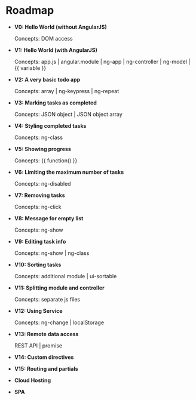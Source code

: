 ﻿Roadmap
========================

* **V0: Hello World (without AngularJS)** 
	
	Concepts: DOM access 

* **V1: Hello World (with AngularJS)** 
	
	Concepts: app.js | angular.module | ng-app | ng-controller | ng-model | {{ variable }}

* **V2: A very basic todo app** 
	
	Concepts: array | ng-keypress | ng-repeat

* **V3: Marking tasks as completed**  
	
	Concepts: JSON object | JSON object array

* **V4: Styling completed tasks**
	
	Concepts: ng-class

* **V5: Showing progress** 
	
	Concepts: {{ function() }}

* **V6: Limiting the maximum number of tasks** 
	
	Concepts: ng-disabled

* **V7: Removing tasks** 
	
	Concepts: ng-click

* **V8: Message for empty list** 
	
	Concepts: ng-show

* **V9: Editing task info** 
	
	Concepts: ng-show | ng-class 

* **V10: Sorting tasks**  
	
	Concepts: additional module | ui-sortable

* **V11: Splitting module and controller** 
	
	Concepts: separate js files 

* **V12: Using Service** 
	
	Concepts: ng-change | localStorage

* **V13: Remote data access** 

	REST API | promise

* **V14: Custom directives** 
* **V15: Routing and partials** 
* **Cloud Hosting** 
* **SPA**
